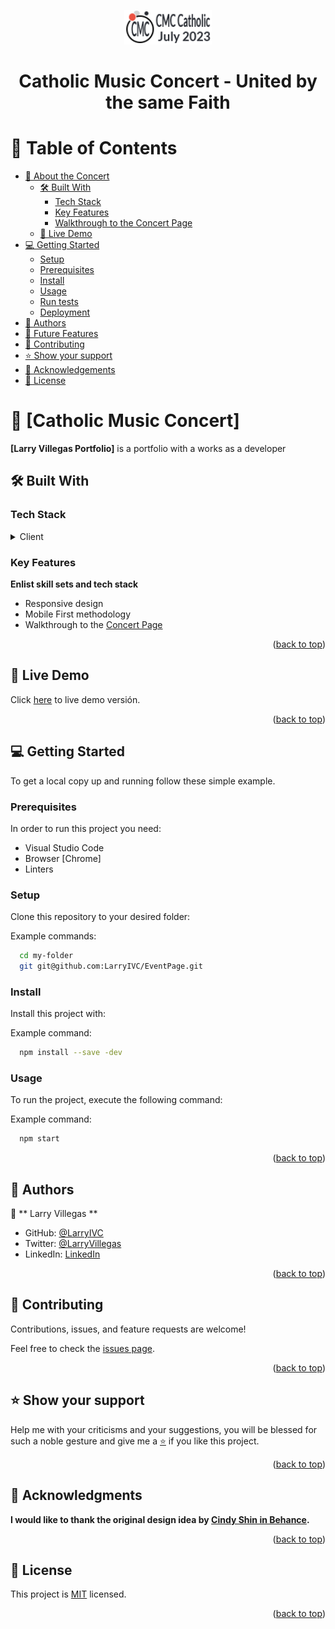 <a name="readme-top"></a>

<div align="center">
   <img src="images/logo.png" alt="logo" width="140"  height="auto" />
  <br/>
  <h1><b>Catholic Music Concert - United by the same Faith</b></h1>

</div>

# 📗 Table of Contents 

- [📖 About the Concert](#about-project)
  - [🛠 Built With](#built-with)
    - [Tech Stack](#tech-stack)
    - [Key Features](#key-features)
    - [Walkthrough to the Concert Page](#key-features)
  - [🚀 Live Demo](#live-demo)
- [💻 Getting Started](#getting-started)
  - [Setup](#setup)
  - [Prerequisites](#prerequisites)
  - [Install](#install)
  - [Usage](#usage)
  - [Run tests](#run-tests)
  - [Deployment](#triangular_flag_on_post-deployment)
- [👥 Authors](#authors)
- [🔭 Future Features](#future-features)
- [🤝 Contributing](#contributing)
- [⭐️ Show your support](#support)
- [🙏 Acknowledgements](#acknowledgements)
- [📝 License](#license)


# 📖 [Catholic Music Concert] <a name="about-project"></a>

**[Larry Villegas Portfolio]** is a portfolio with a works as a developer

## 🛠 Built With <a name="built-with"></a>

### Tech Stack <a name="tech-stack"></a>

<details>
  <summary>Client</summary>
  <ul>
    <li><a href="https://code.visualstudio.com/">HTML</a></li>
    <li><a href="https://www.w3.org/standards/">CSS</a></li>
  </ul>
</details>
  
### Key Features <a name="key-features"></a>

**Enlist skill sets and tech stack**
- Responsive design
- Mobile First methodology
- Walkthrough to the [Concert Page](https://www.loom.com/)

<p align="right">(<a href="#readme-top">back to top</a>)</p>

## 🚀 Live Demo <a name="live-demo"></a>

Click <a href="https://larryivc.github.io/EventPage/">here</a> to live demo versión.

<p align="right">(<a href="#readme-top">back to top</a>)</p>

## 💻 Getting Started <a name="getting-started"></a>

To get a local copy up and running follow these simple example.

### Prerequisites

In order to run this project you need:

  * Visual Studio Code
  * Browser [Chrome]
  * Linters

### Setup

Clone this repository to your desired folder:

Example commands:

```sh
  cd my-folder
  git git@github.com:LarryIVC/EventPage.git
```
### Install

Install this project with:

Example command:

```sh
  npm install --save -dev
```
### Usage

To run the project, execute the following command:

Example command:

```sh
  npm start
```

<p align="right">(<a href="#readme-top">back to top</a>)</p>

<!-- AUTHORS -->

## 👥 Authors <a name="authors"></a>

👤 ** Larry Villegas **

- GitHub: [@LarryIVC](https://github.com/LarryIVC)
- Twitter: [@LarryVillegas](https://twitter.com/LarryVillegas)
- LinkedIn: [LinkedIn](https://www.linkedin.com/in/larry-villegas-26216b259/)

<p align="right">(<a href="#readme-top">back to top</a>)</p>

<!-- CONTRIBUTING -->

## 🤝 Contributing <a name="contributing"></a>

Contributions, issues, and feature requests are welcome!

Feel free to check the [issues page](https://github.com/LarryIVC/portfolio/issues).

<p align="right">(<a href="#readme-top">back to top</a>)</p>

<!-- SUPPORT -->

## ⭐️ Show your support <a name="support"></a>

Help me with your criticisms and your suggestions, you will be blessed for such a noble gesture and give me a [⭐️](https://github.com/LarryIVC/EventPage/stargazers) if you like this project.

<p align="right">(<a href="#readme-top">back to top</a>)</p>

<!-- LICENSE -->

<!-- ACKNOWLEDGEMENTS -->

## 🙏 Acknowledgments <a name="acknowledgements"></a>


**I would like to thank the original design idea by [Cindy Shin in Behance](https://www.behance.net/adagio07).**

<p align="right">(<a href="#readme-top">back to top</a>)</p>

## 📝 License <a name="license"></a>

This project is [MIT](LICENSE) licensed.

<p align="right">(<a href="#readme-top">back to top</a>)</p>
